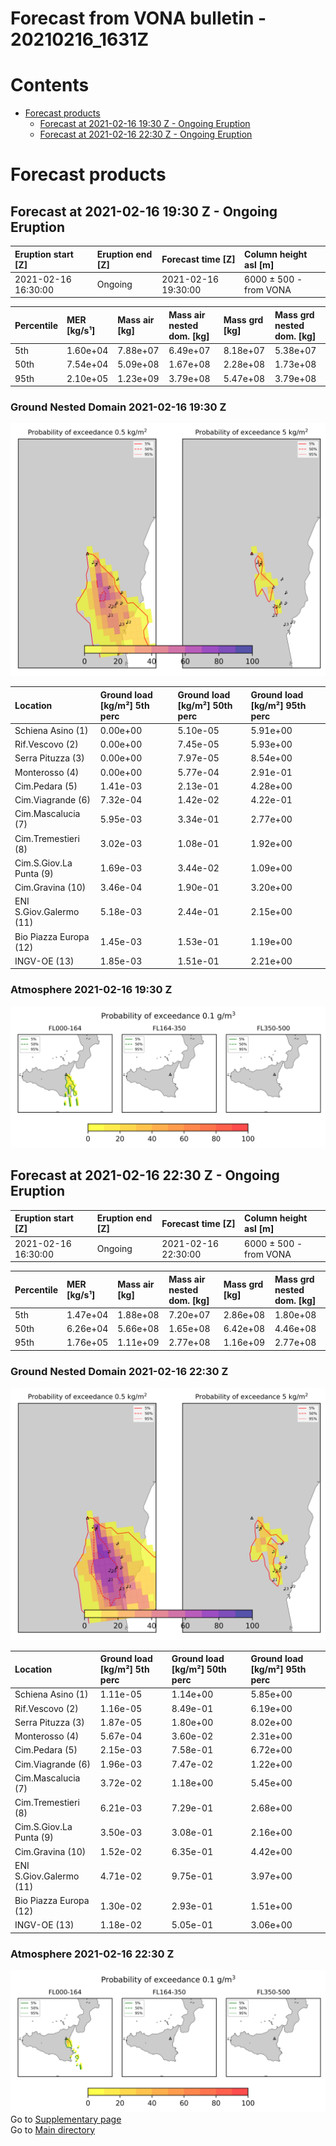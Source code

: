 
Forecast from VONA bulletin - 20210216_1631Z
============================================

Contents
========

* [Forecast products](#forecast-products)
	* [Forecast at 2021-02-16 19:30 Z - Ongoing Eruption](#forecast-at-2021-02-16-1930-z---ongoing-eruption)
	* [Forecast at 2021-02-16 22:30 Z - Ongoing Eruption](#forecast-at-2021-02-16-2230-z---ongoing-eruption)

# Forecast products

## Forecast at 2021-02-16 19:30 Z - Ongoing Eruption
  

|Eruption start [Z]|Eruption end [Z]|Forecast time [Z]|Column height asl [m]|
| :--- | :--- | :--- | :--- |
|2021-02-16 16:30:00|Ongoing|2021-02-16 19:30:00|6000 ± 500 - from VONA|
  
  

|Percentile|MER [kg/s¹]|Mass air [kg]|Mass air nested dom. [kg]|Mass grd [kg]|Mass grd nested dom. [kg]|
| :--- | :--- | :--- | :--- | :--- | :--- |
|5th|1.60e+04|7.88e+07|6.49e+07|8.18e+07|5.38e+07|
|50th|7.54e+04|5.09e+08|1.67e+08|2.28e+08|1.73e+08|
|95th|2.10e+05|1.23e+09|3.79e+08|5.47e+08|3.79e+08|
  

### Ground Nested Domain 2021-02-16 19:30 Z
  
![](./figures/probability_grd_2021_02_16_1930_scenario_1_1.png)  
  
  
  
  
  
  
  
  
  
  
  
  

|Location|Ground load [kg/m²] 5th perc|Ground load [kg/m²] 50th perc|Ground load [kg/m²] 95th perc|
| :--- | :--- | :--- | :--- |
|Schiena Asino (1)|0.00e+00|5.10e-05|5.91e+00|
|Rif.Vescovo (2)|0.00e+00|7.45e-05|5.93e+00|
|Serra Pituzza (3)|0.00e+00|7.97e-05|8.54e+00|
|Monterosso (4)|0.00e+00|5.77e-04|2.91e-01|
|Cim.Pedara (5)|1.41e-03|2.13e-01|4.28e+00|
|Cim.Viagrande (6)|7.32e-04|1.42e-02|4.22e-01|
|Cim.Mascalucia (7)|5.95e-03|3.34e-01|2.77e+00|
|Cim.Tremestieri (8)|3.02e-03|1.08e-01|1.92e+00|
|Cim.S.Giov.La Punta (9)|1.69e-03|3.44e-02|1.09e+00|
|Cim.Gravina (10)|3.46e-04|1.90e-01|3.20e+00|
|ENI S.Giov.Galermo (11)|5.18e-03|2.44e-01|2.15e+00|
|Bio Piazza Europa (12)|1.45e-03|1.53e-01|1.19e+00|
|INGV-OE (13)|1.85e-03|1.51e-01|2.21e+00|
  

### Atmosphere 2021-02-16 19:30 Z
  
![](./figures/probability_air_2021_02_16_1930_scenario_2_conclev_1_1.png)
## Forecast at 2021-02-16 22:30 Z - Ongoing Eruption
  

|Eruption start [Z]|Eruption end [Z]|Forecast time [Z]|Column height asl [m]|
| :--- | :--- | :--- | :--- |
|2021-02-16 16:30:00|Ongoing|2021-02-16 22:30:00|6000 ± 500 - from VONA|
  
  

|Percentile|MER [kg/s¹]|Mass air [kg]|Mass air nested dom. [kg]|Mass grd [kg]|Mass grd nested dom. [kg]|
| :--- | :--- | :--- | :--- | :--- | :--- |
|5th|1.47e+04|1.88e+08|7.20e+07|2.86e+08|1.80e+08|
|50th|6.26e+04|5.66e+08|1.65e+08|6.42e+08|4.46e+08|
|95th|1.76e+05|1.11e+09|2.77e+08|1.16e+09|2.77e+08|
  

### Ground Nested Domain 2021-02-16 22:30 Z
  
![](./figures/probability_grd_2021_02_16_2230_scenario_1_2.png)  
  
  
  
  
  
  
  
  
  
  
  
  

|Location|Ground load [kg/m²] 5th perc|Ground load [kg/m²] 50th perc|Ground load [kg/m²] 95th perc|
| :--- | :--- | :--- | :--- |
|Schiena Asino (1)|1.11e-05|1.14e+00|5.85e+00|
|Rif.Vescovo (2)|1.16e-05|8.49e-01|6.19e+00|
|Serra Pituzza (3)|1.87e-05|1.80e+00|8.02e+00|
|Monterosso (4)|5.67e-04|3.60e-02|2.31e+00|
|Cim.Pedara (5)|2.15e-03|7.58e-01|6.72e+00|
|Cim.Viagrande (6)|1.96e-03|7.47e-02|1.22e+00|
|Cim.Mascalucia (7)|3.72e-02|1.18e+00|5.45e+00|
|Cim.Tremestieri (8)|6.21e-03|7.29e-01|2.68e+00|
|Cim.S.Giov.La Punta (9)|3.50e-03|3.08e-01|2.16e+00|
|Cim.Gravina (10)|1.52e-02|6.35e-01|4.42e+00|
|ENI S.Giov.Galermo (11)|4.71e-02|9.75e-01|3.97e+00|
|Bio Piazza Europa (12)|1.30e-02|2.93e-01|1.51e+00|
|INGV-OE (13)|1.18e-02|5.05e-01|3.06e+00|
  

### Atmosphere 2021-02-16 22:30 Z
  
![](./figures/probability_air_2021_02_16_2230_scenario_2_conclev_1_2.png)  
Go to [Supplementary page](Supplementary_page.md)  
Go to [Main directory](https://github.com/federicapardini/Real_time_ash_forecast)